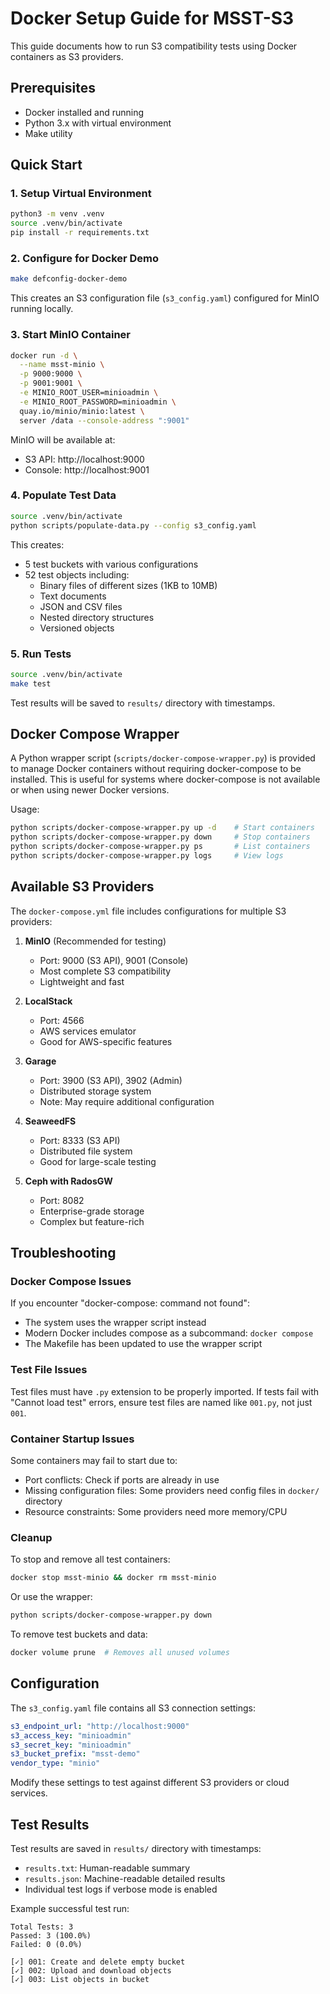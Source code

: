 # Docker Setup Guide for MSST-S3

This guide documents how to run S3 compatibility tests using Docker
containers as S3 providers.

## Prerequisites

- Docker installed and running
- Python 3.x with virtual environment
- Make utility

## Quick Start

### 1. Setup Virtual Environment

```bash
python3 -m venv .venv
source .venv/bin/activate
pip install -r requirements.txt
```

### 2. Configure for Docker Demo

```bash
make defconfig-docker-demo
```

This creates an S3 configuration file (`s3_config.yaml`) configured for
MinIO running locally.

### 3. Start MinIO Container

```bash
docker run -d \
  --name msst-minio \
  -p 9000:9000 \
  -p 9001:9001 \
  -e MINIO_ROOT_USER=minioadmin \
  -e MINIO_ROOT_PASSWORD=minioadmin \
  quay.io/minio/minio:latest \
  server /data --console-address ":9001"
```

MinIO will be available at:
- S3 API: http://localhost:9000
- Console: http://localhost:9001

### 4. Populate Test Data

```bash
source .venv/bin/activate
python scripts/populate-data.py --config s3_config.yaml
```

This creates:
- 5 test buckets with various configurations
- 52 test objects including:
  - Binary files of different sizes (1KB to 10MB)
  - Text documents
  - JSON and CSV files
  - Nested directory structures
  - Versioned objects

### 5. Run Tests

```bash
source .venv/bin/activate
make test
```

Test results will be saved to `results/` directory with timestamps.

## Docker Compose Wrapper

A Python wrapper script (`scripts/docker-compose-wrapper.py`) is provided
to manage Docker containers without requiring docker-compose to be
installed. This is useful for systems where docker-compose is not
available or when using newer Docker versions.

Usage:
```bash
python scripts/docker-compose-wrapper.py up -d    # Start containers
python scripts/docker-compose-wrapper.py down     # Stop containers
python scripts/docker-compose-wrapper.py ps       # List containers
python scripts/docker-compose-wrapper.py logs     # View logs
```

## Available S3 Providers

The `docker-compose.yml` file includes configurations for multiple S3
providers:

1. **MinIO** (Recommended for testing)
   - Port: 9000 (S3 API), 9001 (Console)
   - Most complete S3 compatibility
   - Lightweight and fast

2. **LocalStack**
   - Port: 4566
   - AWS services emulator
   - Good for AWS-specific features

3. **Garage**
   - Port: 3900 (S3 API), 3902 (Admin)
   - Distributed storage system
   - Note: May require additional configuration

4. **SeaweedFS**
   - Port: 8333 (S3 API)
   - Distributed file system
   - Good for large-scale testing

5. **Ceph with RadosGW**
   - Port: 8082
   - Enterprise-grade storage
   - Complex but feature-rich

## Troubleshooting

### Docker Compose Issues

If you encounter "docker-compose: command not found":
- The system uses the wrapper script instead
- Modern Docker includes compose as a subcommand: `docker compose`
- The Makefile has been updated to use the wrapper script

### Test File Issues

Test files must have `.py` extension to be properly imported. If tests
fail with "Cannot load test" errors, ensure test files are named like
`001.py`, not just `001`.

### Container Startup Issues

Some containers may fail to start due to:
- Port conflicts: Check if ports are already in use
- Missing configuration files: Some providers need config files in
  `docker/` directory
- Resource constraints: Some providers need more memory/CPU

### Cleanup

To stop and remove all test containers:
```bash
docker stop msst-minio && docker rm msst-minio
```

Or use the wrapper:
```bash
python scripts/docker-compose-wrapper.py down
```

To remove test buckets and data:
```bash
docker volume prune  # Removes all unused volumes
```

## Configuration

The `s3_config.yaml` file contains all S3 connection settings:

```yaml
s3_endpoint_url: "http://localhost:9000"
s3_access_key: "minioadmin"
s3_secret_key: "minioadmin"
s3_bucket_prefix: "msst-demo"
vendor_type: "minio"
```

Modify these settings to test against different S3 providers or cloud
services.

## Test Results

Test results are saved in `results/` directory with timestamps:
- `results.txt`: Human-readable summary
- `results.json`: Machine-readable detailed results
- Individual test logs if verbose mode is enabled

Example successful test run:
```
Total Tests: 3
Passed: 3 (100.0%)
Failed: 0 (0.0%)

[✓] 001: Create and delete empty bucket
[✓] 002: Upload and download objects
[✓] 003: List objects in bucket
```